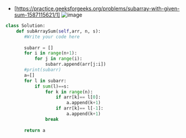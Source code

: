 - [https://practice.geeksforgeeks.org/problems/subarray-with-given-sum-1587115621/1]
![image](https://user-images.githubusercontent.com/69389663/171658361-fbcb3e37-0d70-410d-9fb8-c2d433953192.png)
```py
class Solution:
    def subArraySum(self,arr, n, s): 
       #Write your code here
       
       subarr = []
       for i in range(n+1):
           for j in range(i):
               subarr.append(arr[j:i])
       #print(subarr)
       a=[]      
       for l in subarr:
           if sum(l)==s:
               for k in range(n):
                   if arr[k]== l[0]:
                       a.append(k+1)
                   if arr[k]== l[-1]:
                       a.append(k+1)
               break  
                   
       return a
```
